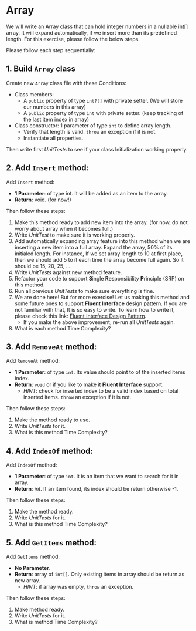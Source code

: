 
# Array
We will write an Array class that can hold integer numbers in a nullable int[] array. It will expand automatically, if we insert more than its predefined length. For this exercise, please follow the below steps. 

Please follow each step sequentially:

## 1. Build `Array` class
Create new `Array` class file with these Conditions:
- Class members:
  - A `public` property of type `int?[]` with private setter. (We will store our numbers in this array)
  - A `public` property of type `int` with private setter. (keep tracking of the last item index in array)
- Class constructor: 1 parameter of type `int` to define array length.
  - Verify that length is valid. `throw` an exception if it is not.
  - Instantiate all properties.

Then write first *UnitTests* to see if your class Initialization working properly.

## 2. Add `Insert` method:
Add `Insert` method:
   - **1 Parameter**: of type int. It will be added as an item to the array.
   - **Return**: void. (for now!)

Then follow these steps:
   1. Make this method ready to add new item into the array. (for now, do not worry about array when it becomes full.)
   2. Write *UnitTest* to make sure it is working properly.
   3. Add automatically expanding array feature into this method when we are inserting a new item into a full array. Expand the array, 50% of its initialed length. For instance, If we set array length to 10 at first place, then we should add 5 to it each time the array become full again. So it should be 15, 20, 25, ...
   4. Write *UnitTests* against new method feature.
   5. Refactor your code to support **S**ingle **R**esponsibility **P**rinciple (SRP) on this method.
   6. Run all previous *UnitTests* to make sure everything is fine.
   7. We are done here! But for more exercise! Let us making this method and some future ones to support **Fluent Interface** design pattern. If you are not familiar with that, It is so easy to write. To learn how to write it, please check this link: [Fluent Interface Design Pattern](https://dotnettutorials.net/lesson/fluent-interface-design-pattern/).
      - If you make the above improvement, re-run all *UnitTests* again.
   8. What is each method Time Complexity?

## 3. Add `RemoveAt` method:
Add `RemoveAt` method:
   - **1 Parameter**: of type `int`. Its value should point to of the inserted items index.
   - **Return**: `void` or if you like to make it **Fluent Interface** support.
     - *HINT*: check for inserted index to be a valid index based on total inserted items. `throw` an exception if it is not.

Then follow these steps:
   1. Make the method ready to use.
   2. Write *UnitTests* for it.
   3. What is this method Time Complexity?

## 4. Add `IndexOf` method:
Add `IndexOf` method:
   - **1 Parameter**: of type `int`.  It is an item that we want to search for it in array.
   - **Return**: *int*. If an item found, its index should be return otherwise -1.

Then follow these steps:
 1. Make the method ready.
 2. Write *UnitTests* for it.
 3. What is this method Time Complexity?

## 5. Add `GetItems` method:
Add `GetItems` method:
   - **No Parameter**.
   - **Return**: array of `int[]`. Only existing items in array should be return as new array.
     - *HINT*: if array was empty, `throw` an exception.

Then follow these steps:
   1. Make method ready.
   2. Write *UnitTests* for it.
   3. What is method Time Complexity?
